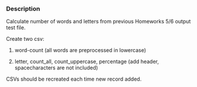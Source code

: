### Description

Calculate number of words and letters from previous Homeworks 5/6 output test file.

Create two csv:

1. word-count (all words are preprocessed in lowercase)

2. letter, count_all, count_uppercase, percentage (add header, spacecharacters are not included)

CSVs should be recreated each time new record added.